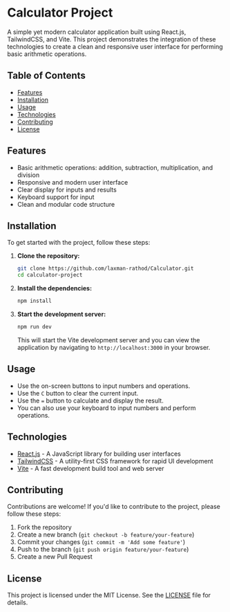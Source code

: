 # Calculator Project

A simple yet modern calculator application built using React.js, TailwindCSS, and Vite. This project demonstrates the integration of these technologies to create a clean and responsive user interface for performing basic arithmetic operations.

## Table of Contents

- [Features](#features)
- [Installation](#installation)
- [Usage](#usage)
- [Technologies](#technologies)
- [Contributing](#contributing)
- [License](#license)

## Features

- Basic arithmetic operations: addition, subtraction, multiplication, and division
- Responsive and modern user interface
- Clear display for inputs and results
- Keyboard support for input
- Clean and modular code structure

## Installation

To get started with the project, follow these steps:

1. **Clone the repository:**

    ```sh
    git clone https://github.com/laxman-rathod/Calculator.git
    cd calculator-project
    ```

2. **Install the dependencies:**

    ```sh
    npm install
    ```

3. **Start the development server:**

    ```sh
    npm run dev
    ```

    This will start the Vite development server and you can view the application by navigating to `http://localhost:3000` in your browser.

## Usage

- Use the on-screen buttons to input numbers and operations.
- Use the `C` button to clear the current input.
- Use the `=` button to calculate and display the result.
- You can also use your keyboard to input numbers and perform operations.

## Technologies

- [React.js](https://reactjs.org/) - A JavaScript library for building user interfaces
- [TailwindCSS](https://tailwindcss.com/) - A utility-first CSS framework for rapid UI development
- [Vite](https://vitejs.dev/) - A fast development build tool and web server

## Contributing

Contributions are welcome! If you'd like to contribute to the project, please follow these steps:

1. Fork the repository
2. Create a new branch (`git checkout -b feature/your-feature`)
3. Commit your changes (`git commit -m 'Add some feature'`)
4. Push to the branch (`git push origin feature/your-feature`)
5. Create a new Pull Request

## License

This project is licensed under the MIT License. See the [LICENSE](LICENSE) file for details.
